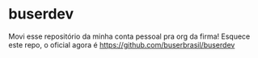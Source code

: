 # buserdev

Movi esse repositório da minha conta pessoal pra org da firma!
Esquece este repo, o oficial agora é https://github.com/buserbrasil/buserdev

